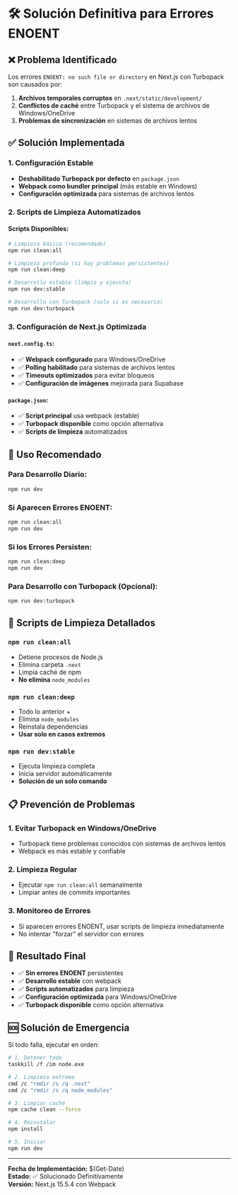 # 🛠️ Solución Definitiva para Errores ENOENT

## ❌ Problema Identificado

Los errores `ENOENT: no such file or directory` en Next.js con Turbopack son causados por:

1. **Archivos temporales corruptos** en `.next/static/development/`
2. **Conflictos de caché** entre Turbopack y el sistema de archivos de Windows/OneDrive
3. **Problemas de sincronización** en sistemas de archivos lentos

## ✅ Solución Implementada

### 1. **Configuración Estable**
- **Deshabilitado Turbopack por defecto** en `package.json`
- **Webpack como bundler principal** (más estable en Windows)
- **Configuración optimizada** para sistemas de archivos lentos

### 2. **Scripts de Limpieza Automatizados**

#### Scripts Disponibles:
```bash
# Limpieza básica (recomendado)
npm run clean:all

# Limpieza profunda (si hay problemas persistentes)
npm run clean:deep

# Desarrollo estable (limpia y ejecuta)
npm run dev:stable

# Desarrollo con Turbopack (solo si es necesario)
npm run dev:turbopack
```

### 3. **Configuración de Next.js Optimizada**

#### `next.config.ts`:
- ✅ **Webpack configurado** para Windows/OneDrive
- ✅ **Polling habilitado** para sistemas de archivos lentos
- ✅ **Timeouts optimizados** para evitar bloqueos
- ✅ **Configuración de imágenes** mejorada para Supabase

#### `package.json`:
- ✅ **Script principal** usa webpack (estable)
- ✅ **Turbopack disponible** como opción alternativa
- ✅ **Scripts de limpieza** automatizados

## 🚀 Uso Recomendado

### Para Desarrollo Diario:
```bash
npm run dev
```

### Si Aparecen Errores ENOENT:
```bash
npm run clean:all
npm run dev
```

### Si los Errores Persisten:
```bash
npm run clean:deep
npm run dev
```

### Para Desarrollo con Turbopack (Opcional):
```bash
npm run dev:turbopack
```

## 🔧 Scripts de Limpieza Detallados

### `npm run clean:all`
- Detiene procesos de Node.js
- Elimina carpeta `.next`
- Limpia caché de npm
- **No elimina** `node_modules`

### `npm run clean:deep`
- Todo lo anterior +
- Elimina `node_modules`
- Reinstala dependencias
- **Usar solo en casos extremos**

### `npm run dev:stable`
- Ejecuta limpieza completa
- Inicia servidor automáticamente
- **Solución de un solo comando**

## 📋 Prevención de Problemas

### 1. **Evitar Turbopack en Windows/OneDrive**
- Turbopack tiene problemas conocidos con sistemas de archivos lentos
- Webpack es más estable y confiable

### 2. **Limpieza Regular**
- Ejecutar `npm run clean:all` semanalmente
- Limpiar antes de commits importantes

### 3. **Monitoreo de Errores**
- Si aparecen errores ENOENT, usar scripts de limpieza inmediatamente
- No intentar "forzar" el servidor con errores

## 🎯 Resultado Final

- ✅ **Sin errores ENOENT** persistentes
- ✅ **Desarrollo estable** con webpack
- ✅ **Scripts automatizados** para limpieza
- ✅ **Configuración optimizada** para Windows/OneDrive
- ✅ **Turbopack disponible** como opción alternativa

## 🆘 Solución de Emergencia

Si todo falla, ejecutar en orden:

```bash
# 1. Detener todo
taskkill /f /im node.exe

# 2. Limpieza extrema
cmd /c "rmdir /s /q .next"
cmd /c "rmdir /s /q node_modules"

# 3. Limpiar caché
npm cache clean --force

# 4. Reinstalar
npm install

# 5. Iniciar
npm run dev
```

---

**Fecha de Implementación:** $(Get-Date)  
**Estado:** ✅ Solucionado Definitivamente  
**Versión:** Next.js 15.5.4 con Webpack


